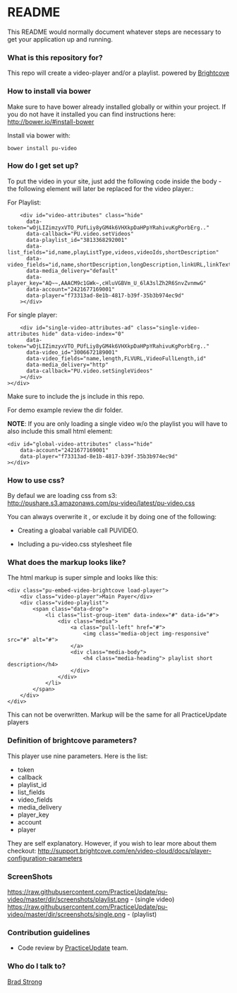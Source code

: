 # README #

This README would normally document whatever steps are necessary to get your application up and running.

### What is this repository for? ###

This repo will create a video-player and/or a playlist. powered by [Brightcove](http://support.brightcove.com/en/video-cloud/docs)


### How to install via bower ###
Make sure to have bower already installed globally or within your project. If you do not have it installed you can find instructions here: http://bower.io/#install-bower

Install via bower with:
```
bower install pu-video
```

### How do I get set up? ###

To put the video in your site, just add the following code inside the body - the following element will later be replaced for the video player.:

For Playlist:
```
	<div id="video-attributes" class="hide"
	  data-token="wOjLIZimzyxVTO_PUfLiy8yGM4k6VHXkpDaHPpYRahivuKgPorbErg.."
	  data-callback="PU.video.setVideos"
	  data-playlist_id="3813368292001"
	  data-list_fields="id,name,playListType,videos,videoIds,shortDescription"
	  data-video_fields="id,name,shortDescription,longDescription,linkURL,linkText,thumbnailURL,VideoFullLength"
	  data-media_delivery="default"
	  data-player_key="AQ~~,AAACM9c1GWk~,cHluVGBVm_U_6lA3slZh2R6SnvZvnmwG"
	  data-account="2421677169001"
	  data-player="f73313ad-8e1b-4817-b39f-35b3b974ec9d"
	></div>
```

For single player:
```
	<div id="single-video-attributes-ad" class="single-video-attributes hide" data-video-index="0"
	  data-token="wOjLIZimzyxVTO_PUfLiy8yGM4k6VHXkpDaHPpYRahivuKgPorbErg.."
	  data-video_id="3006672189001"		
	  data-video_fields="name,length,FLVURL,VideoFullLength,id"
	  data-media_delivery="http"
	  data-callback="PU.video.setSingleVideos"
	></div>	
></div>
```

Make sure to include the js include in this repo.

For demo example review the dir folder.

**NOTE**: If you are only loading a single video w/o the playlist you will have to also include this small html element:
```
<div id="global-video-attributes" class="hide"
	data-account="2421677169001"
	data-player="f73313ad-8e1b-4817-b39f-35b3b974ec9d"
></div>
```

### How to use css? ###
By defaul we are loading css from s3:
http://pushare.s3.amazonaws.com/pu-video/latest/pu-video.css

You can always overwrite it , or exclude it by doing one of the following:

* Creating a gloabal variable call PUVIDEO. 

* Including a pu-video.css stylesheet file 

### What does the markup looks like? ###
The html markup is super simple and looks like this:

```
<div class="pu-embed-video-brightcove load-player">
	<div class="video-player">Main Payer</div>
	<div class="video-playlist">
		<span class="data-drop">
			<li class="list-group-item" data-index="#" data-id="#">
				<div class="media">
					<a class="pull-left" href="#">
						<img class="media-object img-responsive" src="#" alt="#">
					</a>
					<div class="media-body">
						<h4 class="media-heading"> playlist short description</h4>
					</div>
				</div>
			</li>
		</span>
	</div>
</div>
```

This can not be overwritten. Markup will be the same for all PracticeUpdate players

### Definition of brightcove parameters? ###

This player use nine parameters. Here is the list:

* token
* callback
* playlist_id
* list_fields
* video_fields
* media_delivery
* player_key
* account
* player

They are self explanatory. However, if you wish to lear more about them checkout: 
http://support.brightcove.com/en/video-cloud/docs/player-configuration-parameters

### ScreenShots ###

 https://raw.githubusercontent.com/PracticeUpdate/pu-video/master/dir/screenshots/playlist.png - (single video)
 https://raw.githubusercontent.com/PracticeUpdate/pu-video/master/dir/screenshots/single.png - (playlist)


### Contribution guidelines ###

* Code review by [PracticeUpdate](http://www.practiceupdate.com) team.

### Who do I talk to? ###

[Brad Strong](https://bitbucket.org/bradstrong)

